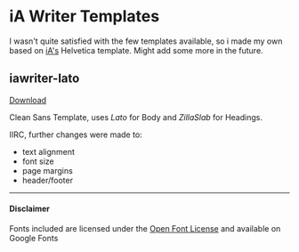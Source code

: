 # iA Writer Templates
I wasn't quite satisfied with the few templates available, so i made my own based on [iA's](https://ia.net/writer/templates) Helvetica template. Might add some more in the future.

## iawriter-lato
[Download](/dist/iawriter-lato.iatemplate.zip)

Clean Sans Template, uses _Lato_ for Body and _ZillaSlab_ for Headings.

IIRC, further changes were made to: 
- text alignment
- font size
- page margins
- header/footer

---

#### Disclaimer
Fonts included are licensed under the [Open Font License](https://scripts.sil.org/OFL) and available on Google Fonts

